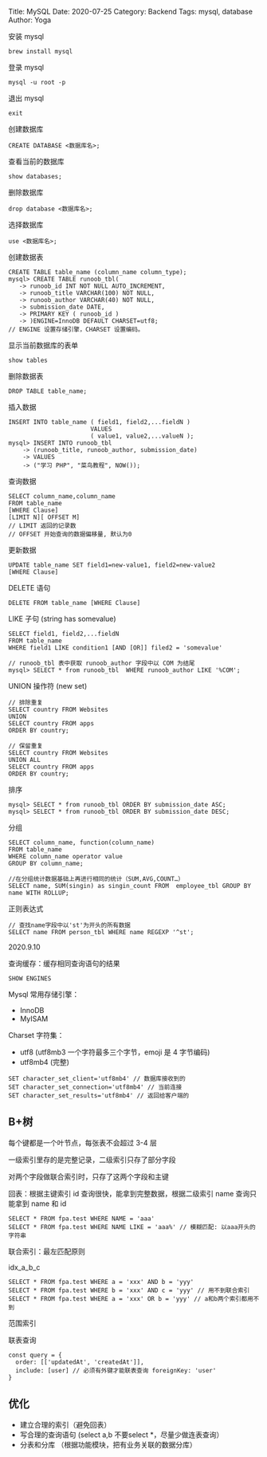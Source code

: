 Title: MySQL
Date: 2020-07-25
Category: Backend
Tags: mysql, database
Author: Yoga

安装 mysql

```
brew install mysql
```

登录 mysql

```
mysql -u root -p
```

退出 mysql

```
exit
```

创建数据库

```
CREATE DATABASE <数据库名>;
```

查看当前的数据库

```
show databases;
```

删除数据库

```
drop database <数据库名>;
```

选择数据库

```
use <数据库名>;
```

创建数据表

```
CREATE TABLE table_name (column_name column_type);
mysql> CREATE TABLE runoob_tbl(
   -> runoob_id INT NOT NULL AUTO_INCREMENT,
   -> runoob_title VARCHAR(100) NOT NULL,
   -> runoob_author VARCHAR(40) NOT NULL,
   -> submission_date DATE,
   -> PRIMARY KEY ( runoob_id )
   -> )ENGINE=InnoDB DEFAULT CHARSET=utf8;
// ENGINE 设置存储引擎，CHARSET 设置编码。
```

显示当前数据库的表单

```
show tables
```

删除数据表

```
DROP TABLE table_name;
```

插入数据

```
INSERT INTO table_name ( field1, field2,...fieldN )
                       VALUES
                       ( value1, value2,...valueN );
mysql> INSERT INTO runoob_tbl
    -> (runoob_title, runoob_author, submission_date)
    -> VALUES
    -> ("学习 PHP", "菜鸟教程", NOW());
```

查询数据

```
SELECT column_name,column_name
FROM table_name
[WHERE Clause]
[LIMIT N][ OFFSET M]
// LIMIT 返回的记录数
// OFFSET 开始查询的数据偏移量, 默认为0
```

更新数据

```
UPDATE table_name SET field1=new-value1, field2=new-value2
[WHERE Clause]
```

DELETE 语句

```
DELETE FROM table_name [WHERE Clause]
```

LIKE 子句 (string has somevalue)

```
SELECT field1, field2,...fieldN
FROM table_name
WHERE field1 LIKE condition1 [AND [OR]] filed2 = 'somevalue'

// runoob_tbl 表中获取 runoob_author 字段中以 COM 为结尾
mysql> SELECT * from runoob_tbl  WHERE runoob_author LIKE '%COM';
```

UNION 操作符 (new set)

```
// 排除重复
SELECT country FROM Websites
UNION
SELECT country FROM apps
ORDER BY country;

// 保留重复
SELECT country FROM Websites
UNION ALL
SELECT country FROM apps
ORDER BY country;
```

排序

```
mysql> SELECT * from runoob_tbl ORDER BY submission_date ASC;
mysql> SELECT * from runoob_tbl ORDER BY submission_date DESC;
```

分组

```
SELECT column_name, function(column_name)
FROM table_name
WHERE column_name operator value
GROUP BY column_name;

//在分组统计数据基础上再进行相同的统计（SUM,AVG,COUNT…）
SELECT name, SUM(singin) as singin_count FROM  employee_tbl GROUP BY name WITH ROLLUP;
```

正则表达式

```
// 查找name字段中以'st'为开头的所有数据
SELECT name FROM person_tbl WHERE name REGEXP '^st';
```

2020.9.10

查询缓存：缓存相同查询语句的结果

```
SHOW ENGINES
```

Mysql 常用存储引擎：

- InnoDB
- MyISAM

Charset 字符集：

- utf8 (utf8mb3 一个字符最多三个字节，emoji 是 4 字节编码)
- utf8mb4 (完整)

```
SET character_set_client='utf8mb4' // 数据库接收到的
SET character_set_connection='utf8mb4' // 当前连接
SET character_set_results='utf8mb4' // 返回给客户端的
```

## B+树

每个键都是一个叶节点，每张表不会超过 3-4 层

一级索引里存的是完整记录，二级索引只存了部分字段

对两个字段做联合索引时，只存了这两个字段和主键

回表：根据主键索引 id 查询很快，能拿到完整数据，根据二级索引 name 查询只能拿到 name 和 id


```
SELECT * FROM fpa.test WHERE NAME = 'aaa'
SELECT * FROM fpa.test WHERE NAME LIKE = 'aaa%' // 模糊匹配: 以aaa开头的字符串
```

联合索引：最左匹配原则

idx_a_b_c

```
SELECT * FROM fpa.test WHERE a = 'xxx' AND b = 'yyy'
SELECT * FROM fpa.test WHERE b = 'xxx' AND c = 'yyy' // 用不到联合索引
SELECT * FROM fpa.test WHERE a = 'xxx' OR b = 'yyy' // a和b两个索引都用不到
```

范围索引

联表查询

```
const query = {
  order: [['updatedAt', 'createdAt']],
  include: [user] // 必须有外键才能联表查询 foreignKey: 'user'
}
```

## 优化

- 建立合理的索引（避免回表）
- 写合理的查询语句 (select a,b 不要select *，尽量少做连表查询）
- 分表和分库 （根据功能模块，把有业务关联的数据分库）

